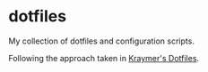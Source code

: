 # dotfiles

My collection of dotfiles and configuration scripts.

Following the approach taken in [Kraymer's Dotfiles](https://github.com/Kraymer/F-dotfiles).
